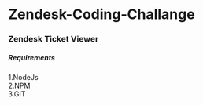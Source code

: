 # Zendesk-Coding-Challange

<h3>Zendesk Ticket Viewer</h3>

<h5>Requirements</h5>

1.NodeJs<br/>
2.NPM<br/>
3.GIT<br/>




